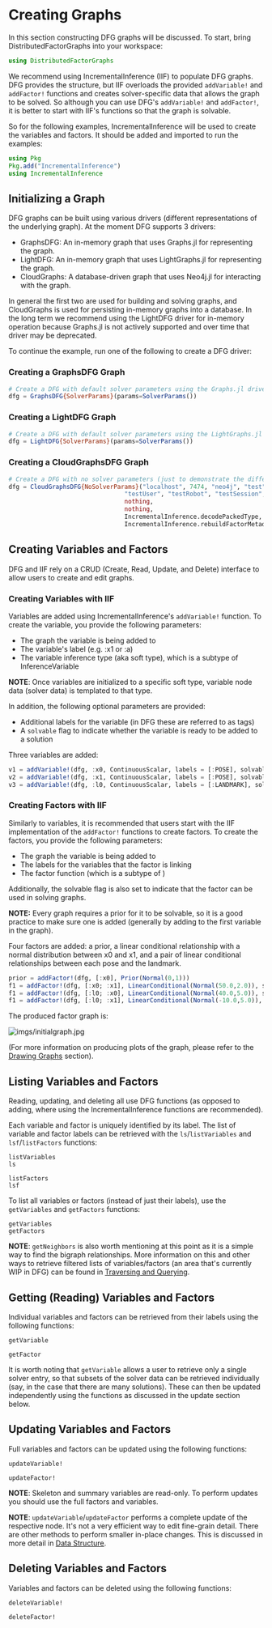 # Creating Graphs

In this section constructing DFG graphs will be discussed. To start, bring DistributedFactorGraphs into your workspace:

```julia
using DistributedFactorGraphs
```

We recommend using IncrementalInference (IIF) to populate DFG graphs. DFG provides the structure, but IIF overloads the provided `addVariable!` and `addFactor!` functions and creates solver-specific data that allows the graph to be solved. So although you can use DFG's `addVariable!` and `addFactor!`, it is better to start with IIF's functions so that the graph is solvable.

So for the following examples, IncrementalInference will be used to create the variables and factors. It should be added and imported to run the examples:

```julia
using Pkg
Pkg.add("IncrementalInference")
using IncrementalInference
```

## Initializing a Graph

DFG graphs can be built using various drivers (different representations of the underlying graph). At the moment DFG supports 3 drivers:
- GraphsDFG: An in-memory graph that uses Graphs.jl for representing the graph.
- LightDFG: An in-memory graph that uses LightGraphs.jl for representing the graph.
- CloudGraphs: A database-driven graph that uses Neo4j.jl for interacting with the graph.

In general the first two are used for building and solving graphs, and CloudGraphs is used for persisting in-memory graphs into a database. In the long term we recommend using the LightDFG driver for in-memory operation because Graphs.jl is not actively supported and over time that driver may be deprecated.

To continue the example, run one of the following to create a DFG driver:

### Creating a GraphsDFG Graph

```julia
# Create a DFG with default solver parameters using the Graphs.jl driver.
dfg = GraphsDFG{SolverParams}(params=SolverParams())
```

### Creating a LightDFG Graph

```julia
# Create a DFG with default solver parameters using the LightGraphs.jl driver.
dfg = LightDFG{SolverParams}(params=SolverParams())
```

### Creating a CloudGraphsDFG Graph

```julia
# Create a DFG with no solver parameters (just to demonstrate the difference) using the CloudGraphs driver, and connect it to a local Neo4j instance.
dfg = CloudGraphsDFG{NoSolverParams}("localhost", 7474, "neo4j", "test",
                                "testUser", "testRobot", "testSession",
                                nothing,
                                nothing,
                                IncrementalInference.decodePackedType,
                                IncrementalInference.rebuildFactorMetadata!)
```

## Creating Variables and Factors

DFG and IIF rely on a CRUD (Create, Read, Update, and Delete) interface to allow users to create and edit graphs.

### Creating Variables with IIF

Variables are added using IncrementalInference's `addVariable!` function. To create the variable, you provide the following parameters:
- The graph the variable is being added to
- The variable's label (e.g. :x1 or :a)
- The variable inference type (aka soft type), which is a subtype of InferenceVariable

**NOTE**: Once variables are initialized to a specific soft type, variable node data (solver data) is templated to that type. 

In addition, the following optional parameters are provided:
- Additional labels for the variable (in DFG these are referred to as tags)
- A `solvable` flag to indicate whether the variable is ready to be added to a solution

Three variables are added:

```julia
v1 = addVariable!(dfg, :x0, ContinuousScalar, labels = [:POSE], solvable=1)
v2 = addVariable!(dfg, :x1, ContinuousScalar, labels = [:POSE], solvable=1)
v3 = addVariable!(dfg, :l0, ContinuousScalar, labels = [:LANDMARK], solvable=1)
```

### Creating Factors with IIF

Similarly to variables, it is recommended that users start with the IIF implementation of the `addFactor!` functions to create factors. To create the factors, you provide the following parameters:
- The graph the variable is being added to
- The labels for the variables that the factor is linking
- The factor function (which is a subtype of )

Additionally, the solvable flag is also set to indicate that the factor can be used in solving graphs.

**NOTE:** Every graph requires a prior for it to be solvable, so it is a good practice to make sure one is added (generally by adding to the first variable in the graph).

Four factors are added: a prior, a linear conditional relationship with a normal distribution between x0 and x1, and a pair of linear conditional relationships between each pose and the landmark.

```julia
prior = addFactor!(dfg, [:x0], Prior(Normal(0,1)))
f1 = addFactor!(dfg, [:x0; :x1], LinearConditional(Normal(50.0,2.0)), solvable=1)
f1 = addFactor!(dfg, [:l0; :x0], LinearConditional(Normal(40.0,5.0)), solvable=1)
f1 = addFactor!(dfg, [:l0; :x1], LinearConditional(Normal(-10.0,5.0)), solvable=1)
```

The produced factor graph is:

![imgs/initialgraph.jpg](imgs/initialgraph.jpg)

(For more information on producing plots of the graph, please refer to the
[Drawing Graphs](DrawingGraphs.md) section).

## Listing Variables and Factors

Reading, updating, and deleting all use DFG functions (as opposed to adding,
where using the IncrementalInference functions are recommended).

Each variable and factor is uniquely identified by its label. The list of
variable and factor labels can be retrieved with the `ls`/`listVariables` and
`lsf`/`listFactors` functions:

```@docs
listVariables
ls
```

```@docs
listFactors
lsf
```

To list all variables or factors (instead of just their labels), use the
`getVariables` and `getFactors` functions:

```@docs
getVariables
getFactors
```

**NOTE**: `getNeighbors` is also worth mentioning at this point as it is a simple way to
find the bigraph relationships. More information on this and other ways to
retrieve filtered lists of variables/factors (an area that's currently WIP in
DFG) can be found in [Traversing and Querying](TraversingAndQuerying.md).  

## Getting (Reading) Variables and Factors

Individual variables and factors can be retrieved from their labels using the following functions:

```@docs
getVariable
```

```@docs
getFactor
```

It is worth noting that `getVariable` allows a user to retrieve only a single
solver entry, so that subsets of the solver data can be retrieved individually
(say, in the case that there are many solutions). These can then be updated
independently using the functions as discussed in the update section below.

## Updating Variables and Factors

Full variables and factors can be updated using the following functions:

```@docs
updateVariable!
```

```@docs
updateFactor!
```

**NOTE**: Skeleton and summary variables are read-only. To perform updates you
should use the full factors and variables.

**NOTE**: `updateVariable`/`updateFactor` performs a complete update of the
respective node. It's not a very efficient way to edit fine-grain detail. There
are other methods to perform smaller in-place changes. This is discussed in
more detail in [Data Structure](DataStructure.md).

## Deleting Variables and Factors

Variables and factors can be deleted using the following functions:

```@docs
deleteVariable!
```

```@docs
deleteFactor!
```
